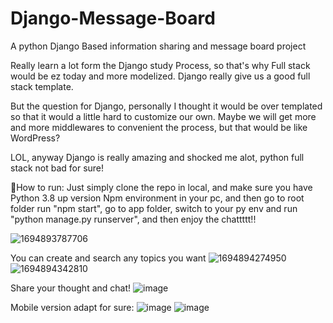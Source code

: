 # Django-Message-Board
A python Django Based information sharing and message board project

Really learn a lot form the Django study Process, so that's why Full stack would be ez today and more modelized. Django really give us a good full stack template.

But the question for Django, personally I thought it would be over templated so that it would a little hard to customize our own. Maybe we will get more and more middlewares to convenient the process, but that would be like WordPress? 

LOL, anyway Django is really amazing and shocked me alot, python full stack not bad for sure!


🏃How to run:
Just simply clone the repo in local, and make sure you have Python 3.8 up version Npm environment in your pc, and then go to root folder run "npm start", go to app folder, switch to your py env and run "python manage.py runserver", and then enjoy the chattttt!!

![1694893787706](https://github.com/XingyuHuang23/Django-Message-Board/assets/91016605/82440033-acc5-43ec-8892-9d07ac96c01b)

You can create and search any topics you want
![1694894274950](https://github.com/XingyuHuang23/Django-Message-Board/assets/91016605/606fb819-082a-4ff4-b617-d82f7194bacc)
![1694894342810](https://github.com/XingyuHuang23/Django-Message-Board/assets/91016605/cde734c1-c24c-4692-907d-f418a9c7d154)

Share your thought and chat!
![image](https://github.com/XingyuHuang23/Django-Message-Board/assets/91016605/83f6ad9e-59f3-4952-ada9-0d4a847b7688)

Mobile version adapt for sure:
![image](https://github.com/XingyuHuang23/Django-Message-Board/assets/91016605/c1bd1dbc-aa91-4aaa-9f85-c8d6f9532378)
![image](https://github.com/XingyuHuang23/Django-Message-Board/assets/91016605/a698eea9-a0eb-493b-818a-00e5c2e8a737)


